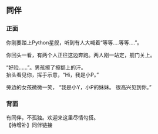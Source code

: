 ## 同伴

### 正面
你刚要踏上Python星舰，听到有人大喊着“等等....等等....”。  

你回头一看，有两个人正往这边奔跑。两人刚一站定，舰门关上。  

“好险……”。男孩擦了擦额上的汗。  
抬头看见你，挥手示意，“Hi，我是小P。”  

旁边的女孩微微一笑，  “我是小Y，小P的妹妹。  很高兴见到你。”  

### 背面
有同伴，不孤独。欢迎来这里尽情勾搭。  
【待增补】同伴链接
